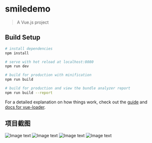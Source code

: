 # smiledemo

> A Vue.js project

## Build Setup

``` bash
# install dependencies
npm install

# serve with hot reload at localhost:8080
npm run dev

# build for production with minification
npm run build

# build for production and view the bundle analyzer report
npm run build --report
```

For a detailed explanation on how things work, check out the [guide](http://vuejs-templates.github.io/webpack/) and [docs for vue-loader](http://vuejs.github.io/vue-loader).

## 项目截图

![Image text](http://7xjyw1.com1.z0.glb.clouddn.com/koa001.png)
![Image text](http://7xjyw1.com1.z0.glb.clouddn.com/koa002.png)
![Image text](http://7xjyw1.com1.z0.glb.clouddn.com/koa003.png)
![Image text](http://7xjyw1.com1.z0.glb.clouddn.com/koa004.png)